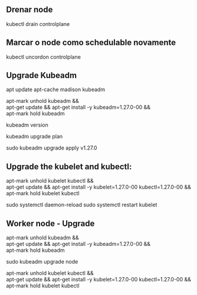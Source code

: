 
## Drenar node
kubectl drain controlplane

## Marcar o node como schedulable novamente
kubectl uncordon controlplane




## Upgrade Kubeadm

apt update
apt-cache madison kubeadm

apt-mark unhold kubeadm && \
apt-get update && apt-get install -y kubeadm=1.27.0-00 && \
apt-mark hold kubeadm

kubeadm version

kubeadm upgrade plan

sudo kubeadm upgrade apply v1.27.0




## Upgrade the kubelet and kubectl:

apt-mark unhold kubelet kubectl && \
apt-get update && apt-get install -y kubelet=1.27.0-00 kubectl=1.27.0-00 && \
apt-mark hold kubelet kubectl

sudo systemctl daemon-reload
sudo systemctl restart kubelet





## Worker node - Upgrade


apt-mark unhold kubeadm && \
apt-get update && apt-get install -y kubeadm=1.27.0-00 && \
apt-mark hold kubeadm

sudo kubeadm upgrade node

apt-mark unhold kubelet kubectl && \
apt-get update && apt-get install -y kubelet=1.27.0-00 kubectl=1.27.0-00 && \
apt-mark hold kubelet kubectl
